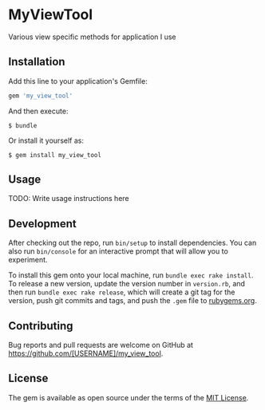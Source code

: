 # MyViewTool

Various view specific methods for application I use

## Installation

Add this line to your application's Gemfile:

```ruby
gem 'my_view_tool'
```

And then execute:

    $ bundle

Or install it yourself as:

    $ gem install my_view_tool

## Usage

TODO: Write usage instructions here

## Development

After checking out the repo, run `bin/setup` to install dependencies. You can also run `bin/console` for an interactive prompt that will allow you to experiment.

To install this gem onto your local machine, run `bundle exec rake install`. To release a new version, update the version number in `version.rb`, and then run `bundle exec rake release`, which will create a git tag for the version, push git commits and tags, and push the `.gem` file to [rubygems.org](https://rubygems.org).

## Contributing

Bug reports and pull requests are welcome on GitHub at https://github.com/[USERNAME]/my_view_tool.

## License

The gem is available as open source under the terms of the [MIT License](https://opensource.org/licenses/MIT).
